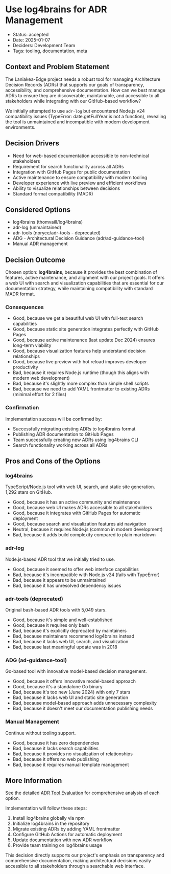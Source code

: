 # Use log4brains for ADR Management

- Status: accepted
- Date: 2025-01-07
- Deciders: Development Team
- Tags: tooling, documentation, meta

## Context and Problem Statement

The Laniakea-Edge project needs a robust tool for managing Architecture Decision Records (ADRs) that supports our goals of transparency, accessibility, and comprehensive documentation. How can we best manage ADRs to ensure they are discoverable, maintainable, and accessible to all stakeholders while integrating with our GitHub-based workflow?

We initially attempted to use `adr-log` but encountered Node.js v24 compatibility issues (TypeError: date.getFullYear is not a function), revealing the tool is unmaintained and incompatible with modern development environments.

## Decision Drivers

- Need for web-based documentation accessible to non-technical stakeholders
- Requirement for search functionality across all ADRs
- Integration with GitHub Pages for public documentation
- Active maintenance to ensure compatibility with modern tooling
- Developer experience with live preview and efficient workflows
- Ability to visualize relationships between decisions
- Standard format compatibility (MADR)

## Considered Options

- log4brains (thomvaill/log4brains)
- adr-log (unmaintained)
- adr-tools (npryce/adr-tools - deprecated)
- ADG - Architectural Decision Guidance (adr/ad-guidance-tool)
- Manual ADR management

## Decision Outcome

Chosen option: **log4brains**, because it provides the best combination of features, active maintenance, and alignment with our project goals. It offers a web UI with search and visualization capabilities that are essential for our documentation strategy, while maintaining compatibility with standard MADR format.

### Consequences

- Good, because we get a beautiful web UI with full-text search capabilities
- Good, because static site generation integrates perfectly with GitHub Pages
- Good, because active maintenance (last update Dec 2024) ensures long-term viability
- Good, because visualization features help understand decision relationships
- Good, because live preview with hot reload improves developer productivity
- Bad, because it requires Node.js runtime (though this aligns with modern web development)
- Bad, because it's slightly more complex than simple shell scripts
- Bad, because we need to add YAML frontmatter to existing ADRs (minimal effort for 2 files)

### Confirmation

Implementation success will be confirmed by:
- Successfully migrating existing ADRs to log4brains format
- Publishing ADR documentation to GitHub Pages
- Team successfully creating new ADRs using log4brains CLI
- Search functionality working across all ADRs

## Pros and Cons of the Options

### log4brains

TypeScript/Node.js tool with web UI, search, and static site generation. 1,292 stars on GitHub.

- Good, because it has an active community and maintenance
- Good, because web UI makes ADRs accessible to all stakeholders
- Good, because it integrates with GitHub Pages for automatic deployment
- Good, because search and visualization features aid navigation
- Neutral, because it requires Node.js (common in modern development)
- Bad, because it adds build complexity compared to plain markdown

### adr-log

Node.js-based ADR tool that we initially tried to use.

- Good, because it seemed to offer web interface capabilities
- Bad, because it's incompatible with Node.js v24 (fails with TypeError)
- Bad, because it appears to be unmaintained
- Bad, because it has unresolved dependency issues

### adr-tools (deprecated)

Original bash-based ADR tools with 5,049 stars.

- Good, because it's simple and well-established
- Good, because it requires only bash
- Bad, because it's explicitly deprecated by maintainers
- Bad, because maintainers recommend log4brains instead
- Bad, because it lacks web UI, search, and visualization
- Bad, because last meaningful update was in 2018

### ADG (ad-guidance-tool)

Go-based tool with innovative model-based decision management.

- Good, because it offers innovative model-based approach
- Good, because it's a standalone Go binary
- Bad, because it's too new (June 2024) with only 7 stars
- Bad, because it lacks web UI and static site generation
- Bad, because model-based approach adds unnecessary complexity
- Bad, because it doesn't meet our documentation publishing needs

### Manual Management

Continue without tooling support.

- Good, because it has zero dependencies
- Bad, because it lacks search capabilities
- Bad, because it provides no visualization of relationships
- Bad, because it offers no web publishing
- Bad, because it requires manual template management

## More Information

See the detailed [ADR Tool Evaluation](../research/adr-tool-evaluation.md) for comprehensive analysis of each option.

Implementation will follow these steps:
1. Install log4brains globally via npm
2. Initialize log4brains in the repository
3. Migrate existing ADRs by adding YAML frontmatter
4. Configure GitHub Actions for automatic deployment
5. Update documentation with new ADR workflow
6. Provide team training on log4brains usage

This decision directly supports our project's emphasis on transparency and comprehensive documentation, making architectural decisions easily accessible to all stakeholders through a searchable web interface.